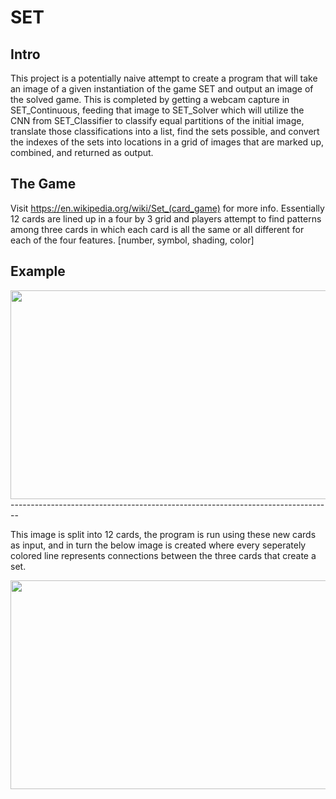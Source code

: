 # SET
## Intro
This project is a potentially naive attempt to create a program that will take an image of a given instantiation of the game SET and output an image of the solved game.
This is completed by getting a webcam capture in SET_Continuous, feeding that image to SET_Solver which will utilize the CNN from SET_Classifier to classify equal partitions of the initial image, translate those classifications into a list, find the sets possible, and convert the indexes of the sets into locations in a grid of images that are marked up, combined, and returned as output.
## The Game
Visit https://en.wikipedia.org/wiki/Set_(card_game) for more info. Essentially 12 cards are lined up in a four by 3 grid and players attempt to find patterns among three cards in which each card is all the same or all different for each of the four features. [number, symbol, shading, color]
## Example
<img src= "https://user-images.githubusercontent.com/93213444/219936687-29db76bf-fcf1-4dbf-8026-37876a8bf7db.png" width="512" height="334" />
--------------------------------------------------------------------------------

This image is split into 12 cards, the program is run using these new cards as input, and in turn the below image is created where every seperately colored line represents connections between the three cards that create a set.

<img src= "https://user-images.githubusercontent.com/93213444/219936704-74efd67e-19f8-44f4-83ad-cb894ce59558.png" width="512" height="334" />
